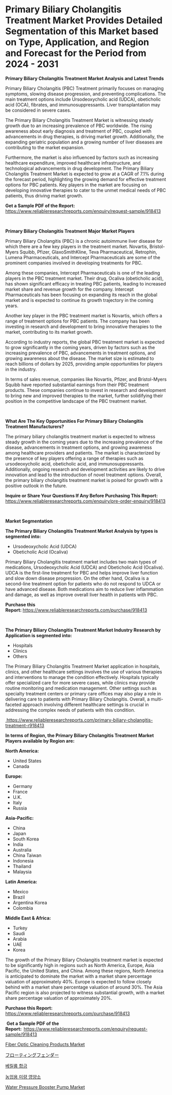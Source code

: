 <p><h1>Primary Biliary Cholangitis Treatment Market Provides Detailed Segmentation of this Market based on Type, Application, and Region and Forecast for the Period from 2024 - 2031</h1></p><p><strong>Primary Biliary Cholangitis Treatment Market Analysis and Latest Trends</strong></p>
<p><p>Primary Biliary Cholangitis (PBC) Treatment primarily focuses on managing symptoms, slowing disease progression, and preventing complications. The main treatment options include Ursodeoxycholic acid (UDCA), obeticholic acid (OCA), fibrates, and immunosuppressants. Liver transplantation may be considered in severe cases.</p><p>The Primary Biliary Cholangitis Treatment Market is witnessing steady growth due to an increasing prevalence of PBC worldwide. The rising awareness about early diagnosis and treatment of PBC, coupled with advancements in drug therapies, is driving market growth. Additionally, the expanding geriatric population and a growing number of liver diseases are contributing to the market expansion.</p><p>Furthermore, the market is also influenced by factors such as increasing healthcare expenditure, improved healthcare infrastructure, and technological advancements in drug development. The Primary Biliary Cholangitis Treatment Market is expected to grow at a CAGR of 7.1% during the forecast period, highlighting the growing demand for effective treatment options for PBC patients. Key players in the market are focusing on developing innovative therapies to cater to the unmet medical needs of PBC patients, thus driving market growth.</p></p>
<p><strong>Get a Sample PDF of the Report:&nbsp;</strong> <a href="https://www.reliableresearchreports.com/enquiry/request-sample/918413">https://www.reliableresearchreports.com/enquiry/request-sample/918413</a></p>
<p>&nbsp;</p>
<p><strong>Primary Biliary Cholangitis Treatment Major Market Players</strong></p>
<p><p>Primary Biliary Cholangitis (PBC) is a chronic autoimmune liver disease for which there are a few key players in the treatment market. Novartis, Bristol-Myers Squibb, Pfizer, GlaxoSmithKline, Teva Pharmaceutical, Retrophin, Lumena Pharmaceuticals, and Intercept Pharmaceuticals are some of the prominent companies involved in developing treatments for PBC.</p><p>Among these companies, Intercept Pharmaceuticals is one of the leading players in the PBC treatment market. Their drug, Ocaliva (obeticholic acid), has shown significant efficacy in treating PBC patients, leading to increased market share and revenue growth for the company. Intercept Pharmaceuticals has been focusing on expanding its reach in the global market and is expected to continue its growth trajectory in the coming years.</p><p>Another key player in the PBC treatment market is Novartis, which offers a range of treatment options for PBC patients. The company has been investing in research and development to bring innovative therapies to the market, contributing to its market growth.</p><p>According to industry reports, the global PBC treatment market is expected to grow significantly in the coming years, driven by factors such as the increasing prevalence of PBC, advancements in treatment options, and growing awareness about the disease. The market size is estimated to reach billions of dollars by 2025, providing ample opportunities for players in the industry.</p><p>In terms of sales revenue, companies like Novartis, Pfizer, and Bristol-Myers Squibb have reported substantial earnings from their PBC treatment products. These companies continue to invest in research and development to bring new and improved therapies to the market, further solidifying their position in the competitive landscape of the PBC treatment market.</p></p>
<p>&nbsp;</p>
<p><strong>What Are The Key Opportunities For Primary Biliary Cholangitis Treatment Manufacturers?</strong></p>
<p><p>The primary biliary cholangitis treatment market is expected to witness steady growth in the coming years due to the increasing prevalence of the disease, advancements in treatment options, and growing awareness among healthcare providers and patients. The market is characterized by the presence of key players offering a range of therapies such as ursodeoxycholic acid, obeticholic acid, and immunosuppressants. Additionally, ongoing research and development activities are likely to drive innovation and lead to the introduction of novel treatment options. Overall, the primary biliary cholangitis treatment market is poised for growth with a positive outlook in the future.</p></p>
<p><strong>Inquire or Share Your Questions If Any Before Purchasing This Report:</strong> <a href="https://www.reliableresearchreports.com/enquiry/pre-order-enquiry/918413">https://www.reliableresearchreports.com/enquiry/pre-order-enquiry/918413</a></p>
<p>&nbsp;</p>
<p><strong>Market Segmentation</strong></p>
<p><strong>The Primary Biliary Cholangitis Treatment Market Analysis by types is segmented into:</strong></p>
<p><ul><li>Ursodeoxycholic Acid (UDCA)</li><li>Obeticholic Acid (Ocaliva)</li></ul></p>
<p><p>Primary Biliary Cholangitis treatment market includes two main types of medications, Ursodeoxycholic Acid (UDCA) and Obeticholic Acid (Ocaliva). UDCA is the first-line treatment for PBC and helps improve liver function and slow down disease progression. On the other hand, Ocaliva is a second-line treatment option for patients who do not respond to UDCA or have advanced disease. Both medications aim to reduce liver inflammation and damage, as well as improve overall liver health in patients with PBC.</p></p>
<p><strong>Purchase this Report:&nbsp;</strong><a href="https://www.reliableresearchreports.com/purchase/918413">https://www.reliableresearchreports.com/purchase/918413</a></p>
<p>&nbsp;</p>
<p><strong>The Primary Biliary Cholangitis Treatment Market Industry Research by Application is segmented into:</strong></p>
<p><ul><li>Hospitals</li><li>Clinics</li><li>Others</li></ul></p>
<p><p>The Primary Biliary Cholangitis Treatment Market application in hospitals, clinics, and other healthcare settings involves the use of various therapies and interventions to manage the condition effectively. Hospitals typically offer specialized care for more severe cases, while clinics may provide routine monitoring and medication management. Other settings such as specialty treatment centers or primary care offices may also play a role in delivering care to patients with Primary Biliary Cholangitis. Overall, a multi-faceted approach involving different healthcare settings is crucial in addressing the complex needs of patients with this condition.</p></p>
<p><a href="https://www.reliableresearchreports.com/primary-biliary-cholangitis-treatment-r918413">&nbsp;https://www.reliableresearchreports.com/primary-biliary-cholangitis-treatment-r918413</a></p>
<p><strong>In terms of Region, the Primary Biliary Cholangitis Treatment Market Players available by Region are:</strong></p>
<p>
    <p> <strong> North America: </strong>
        <ul>
            <li>United States</li>
            <li>Canada</li>
        </ul>
        </p> 
    <p> <strong> Europe: </strong>
        <ul>
            <li>Germany</li>
            <li>France</li>
            <li>U.K.</li>
            <li>Italy</li>
            <li>Russia</li>
        </ul>
        </p> 
    <p> <strong> Asia-Pacific: </strong>
        <ul>
            <li>China</li>
            <li>Japan</li>
            <li>South Korea</li>
            <li>India</li>
            <li>Australia</li>
            <li>China Taiwan</li>
            <li>Indonesia</li>
            <li>Thailand</li>
            <li>Malaysia</li>
        </ul>
        </p> 
    <p> <strong> Latin America: </strong>
        <ul>
            <li>Mexico</li>
            <li>Brazil</li>
            <li>Argentina Korea</li>
            <li>Colombia</li>
        </ul>
        </p> 
    <p> <strong> Middle East & Africa: </strong>
        <ul>
            <li>Turkey</li>
            <li>Saudi</li>
            <li>Arabia</li>
            <li>UAE</li>
            <li>Korea</li>
        </ul>
    </p>
    </p>
<p><p>The growth of the Primary Biliary Cholangitis treatment market is expected to be significantly high in regions such as North America, Europe, Asia Pacific, the United States, and China. Among these regions, North America is anticipated to dominate the market with a market share percentage valuation of approximately 40%. Europe is expected to follow closely behind with a market share percentage valuation of around 30%. The Asia Pacific region is also projected to witness substantial growth, with a market share percentage valuation of approximately 20%.</p></p>
<p><strong>Purchase this Report: </strong><a href="https://www.reliableresearchreports.com/purchase/918413">https://www.reliableresearchreports.com/purchase/918413</a></p>
<p>&nbsp;<strong>Get a Sample PDF of the Report:&nbsp;&nbsp;</strong><a href="https://www.reliableresearchreports.com/enquiry/request-sample/918413">https://www.reliableresearchreports.com/enquiry/request-sample/918413</a></p>
<p><strong></strong></p>
<p><p><a href="https://www.linkedin.com/pulse/fiber-optic-cleaning-products-market-key-successful-business-xlcff">Fiber Optic Cleaning Products Market</a></p><p><a href="https://medium.com/@claudehintz/%E3%83%95%E3%83%AD%E3%83%BC%E3%83%86%E3%82%A3%E3%83%B3%E3%82%B0%E3%83%95%E3%82%A7%E3%83%B3%E3%83%80%E3%83%BC%E3%81%AE%E5%B8%82%E5%A0%B4%E3%83%AC%E3%83%9D%E3%83%BC%E3%83%88%E3%81%AF-%E3%81%93%E3%81%AE%E5%B8%82%E5%A0%B4%E3%81%AE%E6%9C%80%E6%96%B0%E3%81%AE%E3%83%88%E3%83%AC%E3%83%B3%E3%83%89%E3%81%A8%E6%88%90%E9%95%B7%E6%A9%9F%E4%BC%9A%E3%82%92%E6%98%8E%E3%82%89%E3%81%8B%E3%81%AB%E3%81%97%E3%81%A6%E3%81%84%E3%81%BE%E3%81%99-6d459a0425f2">フローティングフェンダー</a></p><p><a href="https://medium.com/@deborahward03/%EB%B2%A0%EB%A6%B4%EB%A5%A8-%ED%95%A9%EA%B8%88-%EC%8B%9C%EC%9E%A5%EC%9D%80-%EC%8B%9C%EC%9E%A5-%EC%A0%90%EC%9C%A0%EC%9C%A8-%EC%8B%9C%EC%9E%A5-%EB%8F%99%ED%96%A5-%EB%B0%8F-%EC%8B%9C%EC%9E%A5-%EC%84%B1%EC%9E%A5%EC%97%90-%EA%B4%80%ED%95%9C-%EC%A0%95%EB%B3%B4%EB%A5%BC-%EC%A0%9C%EA%B3%B5%ED%95%A9%EB%8B%88%EB%8B%A4-1641bbce1dd9">베릴륨 합금</a></p><p><a href="https://medium.com/@nettieboyle67/%EB%86%8D%EC%97%85-%EB%AF%B8%EB%84%A4%EB%9E%84-%EC%98%81%EC%96%91%EC%86%8C-%EC%8B%9C%EC%9E%A5-%EC%8B%9C%EC%9E%A5-cagr-%EC%8B%9C%EC%9E%A5-%EB%8F%99%ED%96%A5-%EB%B0%8F-%EC%84%B1%EC%9E%A5-%EC%A0%84%EB%9E%B5%EC%97%90-%EB%8C%80%ED%95%9C-%ED%86%B5%EC%B0%B0%EB%A0%A5-d17ee757e16f">농업용 미량 영양소</a></p><p><a href="https://www.linkedin.com/pulse/water-pressure-booster-pump-market-size-cagr-trends-2024-2030-mfooc">Water Pressure Booster Pump Market</a></p></p>